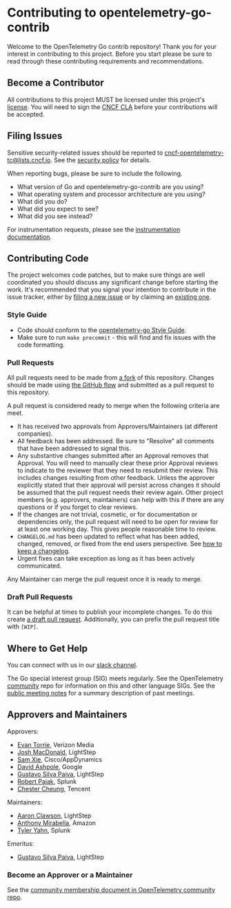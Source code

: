 # Contributing to opentelemetry-go-contrib

Welcome to the OpenTelemetry Go contrib repository!
Thank you for your interest in contributing to this project.
Before you start please be sure to read through these contributing requirements and recommendations.

## Become a Contributor

All contributions to this project MUST be licensed under this project's [license](LICENSE).
You will need to sign the [CNCF CLA](https://identity.linuxfoundation.org/projects/cncf) before your contributions will be accepted.

## Filing Issues

Sensitive security-related issues should be reported to <cncf-opentelemetry-tc@lists.cncf.io>. See the [security policy](https://github.com/open-telemetry/opentelemetry-go-contrib/security/policy) for details.

When reporting bugs, please be sure to include the following.

- What version of Go and opentelemetry-go-contrib are you using?
- What operating system and processor architecture are you using?
- What did you do?
- What did you expect to see?
- What did you see instead?

For instrumentation requests, please see the [instrumentation documentation](./instrumentation/README.md#new-instrumentation).

## Contributing Code

The project welcomes code patches, but to make sure things are well coordinated you should discuss any significant change before starting the work.
It's recommended that you signal your intention to contribute in the issue tracker, either by [filing a new issue](https://github.com/open-telemetry/opentelemetry-go-contrib/issues/new) or by claiming an [existing one](https://github.com/open-telemetry/opentelemetry-go-contrib/issues).

### Style Guide

* Code should conform to the [opentelemetry-go Style Guide](https://github.com/open-telemetry/opentelemetry-go/blob/main/CONTRIBUTING.md#style-guide).
* Make sure to run `make precommit` - this will find and fix issues with the code formatting.

### Pull Requests

All pull requests need to be made from [a fork](https://docs.github.com/en/get-started/quickstart/fork-a-repo) of this repository.
Changes should be made using [the GitHub flow](https://guides.github.com/introduction/flow/) and submitted as a pull request to this repository.

A pull request is considered ready to merge when the following criteria are meet.

* It has received two approvals from Approvers/Maintainers (at different companies).
* All feedback has been addressed. Be sure to "Resolve" all comments that have been addressed to signal this.
* Any substantive changes submitted after an Approval removes that Approval.
  You will need to manually clear these prior Approval reviews to indicate to the reviewer that they need to resubmit their review.
  This includes changes resulting from other feedback.
  Unless the approver explicitly stated that their approval will persist across changes it should be assumed that the pull request needs their review again.
  Other project members (e.g. approvers, maintainers) can help with this if there are any questions or if you forget to clear reviews.
* If the changes are not trivial, cosmetic, or for documentation or dependencies only, the pull request will need to be open for review for at least one working day.
  This gives people reasonable time to review.
* `CHANGELOG.md` has been updated to reflect what has been added, changed, removed, or fixed from the end users perspective.
  See [how to keep a changelog](https://keepachangelog.com/en/1.0.0/).
* Urgent fixes can take exception as long as it has been actively communicated.

Any Maintainer can merge the pull request once it is ready to merge.

### Draft Pull Requests

It can be helpful at times to publish your incomplete changes.
To do this create [a draft pull request](https://github.blog/2019-02-14-introducing-draft-pull-requests/).
Additionally, you can prefix the pull request title with `[WIP]`.

## Where to Get Help

You can connect with us in our [slack channel](https://cloud-native.slack.com/archives/C01NPAXACKT).

The Go special interest group (SIG) meets regularly.
See the OpenTelemetry [community](https://github.com/open-telemetry/community#golang-sdk) repo for information on this and other language SIGs.
See the [public meeting notes](https://docs.google.com/document/d/1A63zSWX0x2CyCK_LoNhmQC4rqhLpYXJzXbEPDUQ2n6w/edit#heading=h.9tngw7jdwd6b) for a summary description of past meetings.

## Approvers and Maintainers

Approvers:

- [Evan Torrie](https://github.com/evantorrie), Verizon Media
- [Josh MacDonald](https://github.com/jmacd), LightStep
- [Sam Xie](https://github.com/XSAM), Cisco/AppDynamics
- [David Ashpole](https://github.com/dashpole), Google
- [Gustavo Silva Paiva](https://github.com/paivagustavo), LightStep
- [Robert Pająk](https://github.com/pellared), Splunk
- [Chester Cheung](https://github.com/hanyuancheung), Tencent

Maintainers:

- [Aaron Clawson](https://github.com/MadVikingGod), LightStep
- [Anthony Mirabella](https://github.com/Aneurysm9), Amazon
- [Tyler Yahn](https://github.com/MrAlias), Splunk

Emeritus:

- [Gustavo Silva Paiva](https://github.com/paivagustavo), LightStep

### Become an Approver or a Maintainer

See the [community membership document in OpenTelemetry community
repo](https://github.com/open-telemetry/community/blob/main/community-membership.md).
